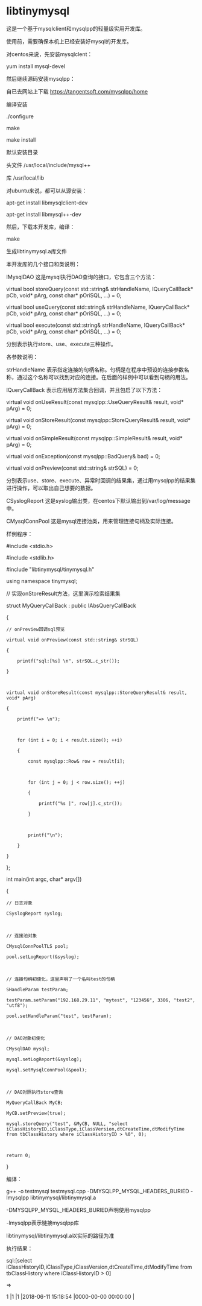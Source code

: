 # libtinymysql
这是一个基于mysqlclient和mysqlpp的轻量级实用开发库。




使用前，需要确保本机上已经安装好mysql的开发库。



对centos来说，先安装mysqlclent：

yum install mysql-devel

然后继续源码安装mysqlpp：

自已去网站上下载 https://tangentsoft.com/mysqlpp/home

编译安装

./configure

make

make install

默认安装目录

头文件 /usr/local/include/mysql++

库 /usr/local/lib



对ubuntu来说，都可以从源安装：

apt-get install libmysqlclient-dev

apt-get install libmysql++-dev



然后，下载本开发库，编译：

make

生成libtinymysql.a库文件





本开发库的几个接口和类说明：

IMysqlDAO 这是mysql执行DAO查询的接口，它包含三个方法：

virtual bool storeQuery(const std::string& strHandleName, IQueryCallBack* pCb, void* pArg, const char* pOriSQL, ...) = 0;

virtual bool useQuery(const std::string& strHandleName, IQueryCallBack* pCb, void* pArg, const char* pOriSQL, ...) = 0;

virtual bool execute(const std::string& strHandleName, IQueryCallBack* pCb, void* pArg, const char* pOriSQL, ...) = 0;

分别表示执行store、use、execute三种操作。

各参数说明：

strHandleName 表示指定连接的句柄名称。句柄是在程序中预设的连接参数名称，通过这个名称可以找到对应的连接。在后面的样例中可以看到句柄的用法。

IQueryCallBack 表示应用层方法集合回调，并且包启了以下方法：

virtual void onUseResult(const mysqlpp::UseQueryResult& result, void* pArg) = 0;

virtual void onStoreResult(const mysqlpp::StoreQueryResult& result, void* pArg) = 0;

virtual void onSimpleResult(const mysqlpp::SimpleResult& result, void* pArg) = 0;

virtual void onException(const mysqlpp::BadQuery& bad) = 0;

virtual void onPreview(const std::string& strSQL) = 0;

分别表示use、store、execute、异常时回调的结果集，通过用mysqlpp的结果集进行操作，可以取出自己想要的数据。



CSyslogReport 这是syslog输出类，在centos下默认输出到/var/log/message中。



CMysqlConnPool 这是mysql连接池类，用来管理连接句柄及实际连接。





样例程序：

#include <stdio.h>

#include <stdlib.h>



#include "libtinymysql/tinymysql.h"



using namespace tinymysql;



// 实现onStoreResult方法，这里演示检索结果集

struct MyQueryCallBack : public IAbsQueryCallBack

{

    // onPreview回调sql预览

    virtual void onPreview(const std::string& strSQL)

    {

        printf("sql:[%s] \n", strSQL.c_str());

    }



    virtual void onStoreResult(const mysqlpp::StoreQueryResult& result, void* pArg)

    {

        printf("=> \n");



        for (int i = 0; i < result.size(); ++i)

        {

            const mysqlpp::Row& row = result[i];



            for (int j = 0; j < row.size(); ++j)

            {

                printf("%s |", row[j].c_str());

            }



            printf("\n");

        }

    }

};



int main(int argc, char* argv[])

{

    // 日志对象

    CSyslogReport syslog;



    // 连接池对象

    CMysqlConnPoolTLS pool;

    pool.setLogReport(&syslog);



    // 连接句柄初使化，这里声明了一个名叫test的句柄

    SHandleParam testParam;

    testParam.setParam("192.168.29.11", "mytest", "123456", 3306, "test2", "utf8");

    pool.setHandleParam("test", testParam); 



    // DAO对象初使化

    CMysqlDAO mysql;

    mysql.setLogReport(&syslog);

    mysql.setMysqlConnPool(&pool);



    // DAO对照执行store查询

    MyQueryCallBack MyCB;

    MyCB.setPreview(true);

    mysql.storeQuery("test", &MyCB, NULL, "select iClassHistoryID,iClassType,iClassVersion,dtCreateTime,dtModifyTime from tbClassHistory where iClassHistoryID > %0", 0);



    return 0;

}



编译：

g++ -o testmysql testmysql.cpp -DMYSQLPP_MYSQL_HEADERS_BURIED -lmysqlpp libtinymysql/libtinymysql.a

-DMYSQLPP_MYSQL_HEADERS_BURIED声明使用mysqlpp

-lmysqlpp表示链接mysqlpp库

libtinymysql/libtinymysql.a以实际的路径为准

执行结果：

sql:[select iClassHistoryID,iClassType,iClassVersion,dtCreateTime,dtModifyTime from tbClassHistory where iClassHistoryID > 0] 

=> 

1 |1 |1 |2018-06-11 15:18:54 |0000-00-00 00:00:00 |
